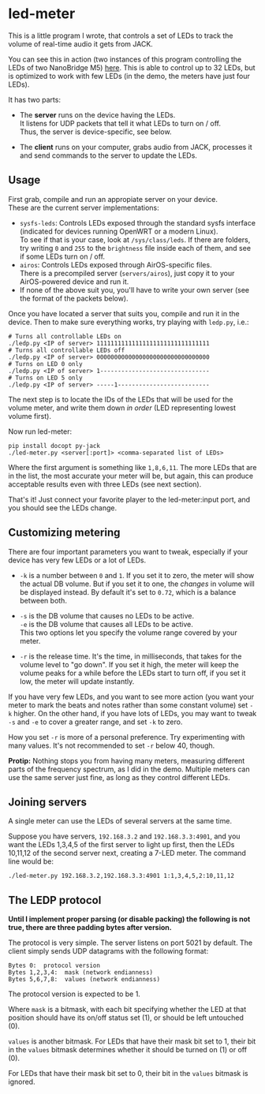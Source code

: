 # led-meter

This is a little program I wrote, that controls a set of LEDs
to track the volume of real-time audio it gets from JACK.

You can see this in action (two instances of this program controlling
the LEDs of two NanoBridge M5) [here][demo]. This is able to control
up to 32 LEDs, but is optimized to work with few LEDs (in the demo,
the meters have just four LEDs).

It has two parts:

 - The **server** runs on the device having the LEDs.  
   It listens for UDP packets that tell it what LEDs to turn on / off.  
   Thus, the server is device-specific, see below.

 - The **client** runs on your computer, grabs audio from JACK,
   processes it and send commands to the server to update the LEDs.

## Usage

First grab, compile and run an appropiate server on your device.  
These are the current server implementations:

 - `sysfs-leds`: Controls LEDs exposed through the standard sysfs interface
   (indicated for devices running OpenWRT or a modern Linux).  
   To see if that is your case, look at `/sys/class/leds`. If there are
   folders, try writing `0` and `255` to the `brightness` file inside each
   of them, and see if some LEDs turn on / off.
 - `airos`: Controls LEDs exposed through AirOS-specific files.  
   There is a precompiled server (`servers/airos`), just copy it to
   your AirOS-powered device and run it.
 - If none of the above suit you, you'll have to write your own server
   (see the format of the packets below).

Once you have located a server that suits you, compile and run it in the
device. Then to make sure everything works, try playing with `ledp.py`, i.e.:

    # Turns all controllable LEDs on
    ./ledp.py <IP of server> 11111111111111111111111111111111
    # Turns all controllable LEDs off
    ./ledp.py <IP of server> 00000000000000000000000000000000
    # Turns on LED 0 only
    ./ledp.py <IP of server> 1-------------------------------
    # Turns on LED 5 only
    ./ledp.py <IP of server> -----1--------------------------

The next step is to locate the IDs of the LEDs that will be used for the
volume meter, and write them down *in order* (LED representing lowest volume
first).

Now run led-meter:

    pip install docopt py-jack
    ./led-meter.py <server[:port]> <comma-separated list of LEDs>

Where the first argument is something like `1,8,6,11`. The more LEDs that are
in the list, the most accurate your meter will be, but again, this can produce
acceptable results even with three LEDs (see next section).

That's it! Just connect your favorite player to the led-meter:input port,
and you should see the LEDs change.

## Customizing metering

There are four important parameters you want to tweak, especially if your
device has very few LEDs or a lot of LEDs.

 - `-k` is a number between `0` and `1`. If you set it to zero, the
   meter will show the actual DB volume. But if you set it to one,
   the *changes* in volume will be displayed instead. By default it's set
   to `0.72`, which is a balance between both.

 - `-s` is the DB volume that causes no LEDs to be active.  
   `-e` is the DB volume that causes all LEDs to be active.  
   This two options let you specify the volume range covered by your meter.

 - `-r` is the release time. It's the time, in milliseconds, that takes for
   the volume level to "go down". If you set it high, the meter will keep
   the volume peaks for a while before the LEDs start to turn off, if you
   set it low, the meter will update instantly.

If you have very few LEDs, and you want to see more action (you want your
meter to mark the beats and notes rather than some constant volume) set
`-k` higher. On the other hand, if you have lots of LEDs, you may want to
tweak `-s` and `-e` to cover a greater range, and set `-k` to zero.

How you set `-r` is more of a personal preference. Try experimenting with
many values. It's not recommended to set `-r` below 40, though.

**Protip:** Nothing stops you from having many meters, measuring different
parts of the frequency spectrum, as I did in the demo. Multiple meters can
use the same server just fine, as long as they control different LEDs.

## Joining servers

A single meter can use the LEDs of several servers at the same time.

Suppose you have servers, `192.168.3.2` and `192.168.3.3:4901`, and you want the
LEDs 1,3,4,5 of the first server to light up first, then the LEDs 10,11,12 of the
second server next, creating a 7-LED meter. The command line would be:

    ./led-meter.py 192.168.3.2,192.168.3.3:4901 1:1,3,4,5,2:10,11,12

## The LEDP protocol

**Until I implement proper parsing (or disable packing) the following is not true,
there are three padding bytes after version.**

The protocol is very simple. The server listens on port 5021 by default.
The client simply sends UDP datagrams with the following format:

    Bytes 0:  protocol version
    Bytes 1,2,3,4:  mask (network endianness)
    Bytes 5,6,7,8:  values (network endianness)

The protocol version is expected to be 1.

Where `mask` is a bitmask, with each bit specifying whether the LED at that
position should have its on/off status set (1), or should be left untouched (0).

`values` is another bitmask. For LEDs that have their mask bit set to 1, their
bit in the `values` bitmask determines whether it should be turned on (1) or
off (0).

For LEDs that have their mask bit set to 0, their bit in the `values` bitmask
is ignored.



[demo]: https://twitter.com/mild_sunrise/status/628315996315611137

